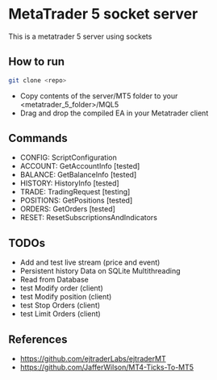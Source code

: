 # MetaTrader 5 socket server

This is a metatrader 5 server using sockets

## How to run

```bash
git clone <repo>
```

- Copy contents of the server/MT5 folder to your <metatrader_5_folder>/MQL5
- Drag and drop the compiled EA in your Metatrader client

## Commands

- CONFIG: ScriptConfiguration
- ACCOUNT: GetAccountInfo [tested]
- BALANCE: GetBalanceInfo [tested]
- HISTORY: HistoryInfo [tested]
- TRADE: TradingRequest [testing]
- POSITIONS: GetPositions [tested]
- ORDERS: GetOrders [tested]
- RESET: ResetSubscriptionsAndIndicators

## TODOs

- Add and test live stream (price and event)
- Persistent history Data on SQLite Multithreading
- Read from Database
- test Modify order (client)
- test Modify position (client)
- test Stop Orders (client)
- test Limit Orders (client)

## References

- https://github.com/ejtraderLabs/ejtraderMT
- https://github.com/JafferWilson/MT4-Ticks-To-MT5
